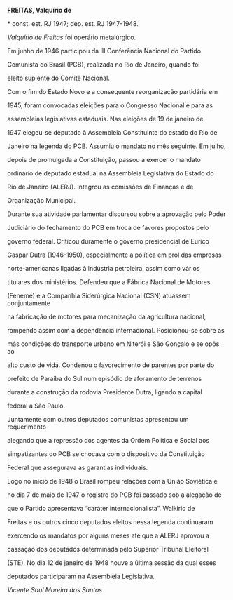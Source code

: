 **FREITAS, Valquírio de**



\* const. est. RJ 1947; dep. est. RJ 1947-1948.



*Valquírio de Freitas* foi operário metalúrgico.



Em junho de 1946 participou da III Conferência Nacional do Partido

Comunista do Brasil (PCB), realizada no Rio de Janeiro, quando foi

eleito suplente do Comitê Nacional.



Com o fim do Estado Novo e a consequente reorganização partidária em

1945, foram convocadas eleições para o Congresso Nacional e para as

assembleias legislativas estaduais. Nas eleições de 19 de janeiro de

1947 elegeu-se deputado à Assembleia Constituinte do estado do Rio de

Janeiro na legenda do PCB. Assumiu o mandato no mês seguinte. Em julho,

depois de promulgada a Constituição, passou a exercer o mandato

ordinário de deputado estadual na Assembleia Legislativa do Estado do

Rio de Janeiro (ALERJ). Integrou as comissões de Finanças e de

Organização Municipal.



Durante sua atividade parlamentar discursou sobre a aprovação pelo Poder

Judiciário do fechamento do PCB em troca de favores propostos pelo

governo federal. Criticou duramente o governo presidencial de Eurico

Gaspar Dutra (1946-1950), especialmente a política em prol das empresas

norte-americanas ligadas à indústria petroleira, assim como vários

titulares dos ministérios. Defendeu que a Fábrica Nacional de Motores

(Feneme) e a Companhia Siderúrgica Nacional (CSN) atuassem conjuntamente

na fabricação de motores para mecanização da agricultura nacional,

rompendo assim com a dependência internacional. Posicionou-se sobre as

más condições do transporte urbano em Niterói e São Gonçalo e se opôs ao

alto custo de vida. Condenou o favorecimento de parentes por parte do

prefeito de Paraíba do Sul num episódio de aforamento de terrenos

durante a construção da rodovia Presidente Dutra, ligando a capital

federal a São Paulo.



Juntamente com outros deputados comunistas apresentou um requerimento

alegando que a repressão dos agentes da Ordem Política e Social aos

simpatizantes do PCB se chocava com o dispositivo da Constituição

Federal que assegurava as garantias individuais.



Logo no início de 1948 o Brasil rompeu relações com a União Soviética e

no dia 7 de maio de 1947 o registro do PCB foi cassado sob a alegação de

que o Partido apresentava “caráter internacionalista”. Walkirio de

Freitas e os outros cinco deputados eleitos nessa legenda continuaram

exercendo os mandatos por alguns meses até que a ALERJ aprovou a

cassação dos deputados determinada pelo Superior Tribunal Eleitoral

(STE). No dia 12 de janeiro de 1948 houve a última sessão da qual esses

deputados participaram na Assembleia Legislativa.



*Vicente Saul Moreira dos Santos*



